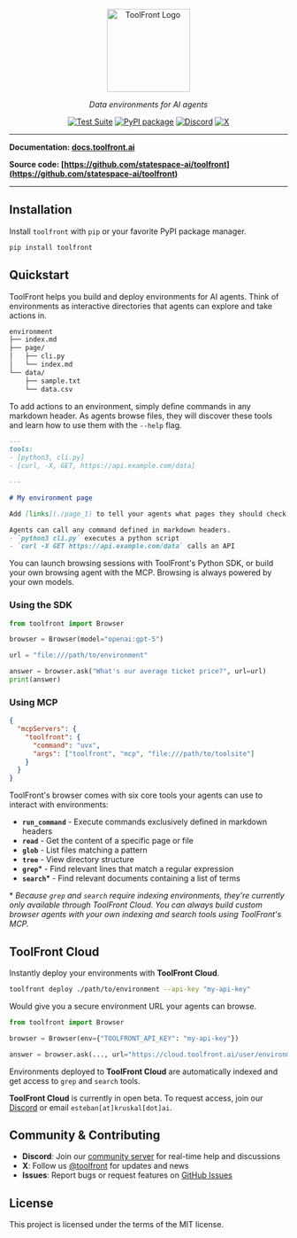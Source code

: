 <p align="center">
  <a href="https://github.com/statespace-ai/toolfront">
    <img src="https://raw.githubusercontent.com/statespace-ai/toolfront/main/img/logo.png" width="150" alt="ToolFront Logo">
  </a>
</p>

<div align="center">

*Data environments for AI agents*

[![Test Suite](https://github.com/statespace-ai/toolfront/actions/workflows/test.yml/badge.svg)](https://github.com/statespace-ai/toolfront/actions/workflows/test.yml)
[![PyPI package](https://img.shields.io/pypi/v/toolfront?color=%2334D058&label=pypi%20package)](https://pypi.org/project/toolfront/)
[![Discord](https://img.shields.io/discord/1323415085011701870?label=Discord&logo=discord&logoColor=white&style=flat-square)](https://discord.gg/rRyM7zkZTf)
[![X](https://img.shields.io/badge/ToolFront-black?style=flat-square&logo=x&logoColor=white)](https://x.com/statespace_ai)

</div>

---

**Documentation: [docs.toolfront.ai](http://docs.toolfront.ai/)**

**Source code: [https://github.com/statespace-ai/toolfront](https://github.com/statespace-ai/toolfront)**

---

## Installation

Install `toolfront` with `pip` or your favorite PyPI package manager.

```bash
pip install toolfront
```

## Quickstart

ToolFront helps you build and deploy environments for AI agents. Think of environments as interactive directories that agents can explore and take actions in.

```markdown
environment
├── index.md
├── page/
│   ├── cli.py
│   └── index.md
└── data/
    ├── sample.txt
    └── data.csv
```

To add actions to an environment, simply define commands in any markdown header. As agents browse files, they will discover these tools and learn how to use them with the `--help` flag.

```markdown
---
tools:
- [python3, cli.py]
- [curl, -X, GET, https://api.example.com/data]

---

# My environment page

Add [links](./page_1) to tell your agents what pages they should check out.

Agents can call any command defined in markdown headers.
- `python3 cli.py` executes a python script
- `curl -X GET https://api.example.com/data` calls an API
```

You can launch browsing sessions with ToolFront's Python SDK, or build your own browsing agent with the MCP. Browsing is always powered by your own models.

### Using the SDK

```python
from toolfront import Browser

browser = Browser(model="openai:gpt-5")

url = "file:///path/to/environment"

answer = browser.ask("What's our average ticket price?", url=url)
print(answer)
```

### Using MCP

```json
{
  "mcpServers": {
    "toolfront": {
      "command": "uvx",
      "args": ["toolfront", "mcp", "file:///path/to/toolsite"]
    }
  }
}
```

ToolFront's browser comes with six core tools your agents can use to interact with environments:

- **`run_command`** - Execute commands exclusively defined in markdown headers
- **`read`** - Get the content of a specific page or file
- **`glob`** - List files matching a pattern
- **`tree`** - View directory structure
- **`grep`*** - Find relevant lines that match a regular expression
- **`search`*** - Find relevant documents containing a list of terms

\* *Because `grep` and `search` require indexing environments, they're currently only available through ToolFront Cloud. You can always build custom browser agents with your own indexing and search tools using ToolFront's MCP.*

## ToolFront Cloud

Instantly deploy your environments with **ToolFront Cloud**.

```bash
toolfront deploy ./path/to/environment --api-key "my-api-key"
```

Would give you a secure environment URL your agents can browse.

```python
from toolfront import Browser

browser = Browser(env={"TOOLFRONT_API_KEY": "my-api-key"})

answer = browser.ask(..., url="https://cloud.toolfront.ai/user/environment")
```

Environments deployed to **ToolFront Cloud** are automatically indexed and get access to `grep` and `search` tools.

**ToolFront Cloud** is currently in open beta. To request access, join our [Discord](https://discord.gg/rRyM7zkZTf) or email `esteban[at]kruskal[dot]ai`.


## Community & Contributing

- **Discord**: Join our [community server](https://discord.gg/rRyM7zkZTf) for real-time help and discussions
- **X**: Follow us [@toolfront](https://x.com/toolfront) for updates and news
- **Issues**: Report bugs or request features on [GitHub Issues](https://github.com/statespace-ai/toolfront/issues)

## License

This project is licensed under the terms of the MIT license.